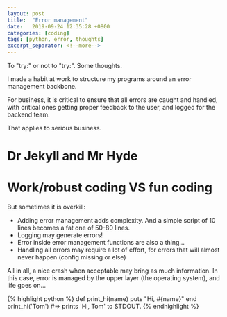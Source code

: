 ```yaml
---
layout: post
title:  "Error management"
date:   2019-09-24 12:35:28 +0800
categories: [coding]
tags: [python, error, thoughts]
excerpt_separator: <!--more-->
---
```

To "try:" or not to "try:". Some thoughts.

<!--more-->

I made a habit at work to structure my programs around an error management backbone.


For business, it is critical to ensure that all errors are caught and handled, with critical ones getting proper feedback to the user, and logged for the backend team.


That applies to serious business.

# Dr Jekyll and Mr Hyde

# Work/robust coding VS fun coding

But sometimes it is overkill:
  * Adding error management adds complexity. And a simple script of 10 lines becomes a fat one of 50-80 lines.
  * Logging may generate errors!
  * Error inside error management functions are also a thing...
  * Handling all errors may require a lot of effort, for errors that will almost never happen (config missing or else)

All in all, a nice crash when acceptable may bring as much information.
In this case, error is managed by the upper layer (the operating system), and life goes on...


{% highlight python %}
def print_hi(name)
  puts "Hi, #{name}"
end
print_hi('Tom')
#=> prints 'Hi, Tom' to STDOUT.
{% endhighlight %}
